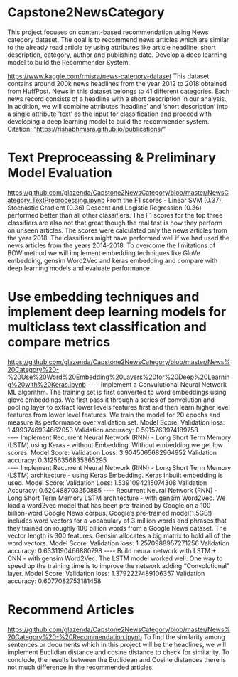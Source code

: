 # Capstone2NewsCategory
This project focuses on content-based recommendation using News category dataset. 
The goal is to recommend news articles which are similar to the already read article by using attributes like article headline, short description, category, author and publishing date. 
Develop a deep learning model to build the Recommender System. 

https://www.kaggle.com/rmisra/news-category-dataset
This dataset contains around 200k news headlines from the year 2012 to 2018 obtained from HuffPost. News in this dataset belongs to 41 different categories. Each news record consists of a headline with a short description in our analysis. In addition, we will combine attributes ‘headline’ and ‘short description’ into a single attribute ‘text’ as the input for classification and proceed with developing a deep learning model to build the recommender system.
Citation: "https://rishabhmisra.github.io/publications/" 

# Text Preproceassing & Preliminary Model Evaluation
https://github.com/glazenda/Capstone2NewsCategory/blob/master/NewsCategory_TextPreprocessing.ipynb
From the F1 scores - Linear SVM (0.37), Stochastic Gradient (0.36) Descent and Logistic Regression (0.36) performed better than all other classifiers. The F1 scores for the top three classifiers are also not that great though the real test is how they perform on unseen articles. The scores were calculated only the news articles from the year 2018. The classifiers might have performed well if we had used the news articles from the years 2014-2018. To overcome the limitations of BOW method we will implement embedding techniques like GloVe embedding, gensim Word2Vec and keras embedding and compare with deep learning models and evaluate performance.

# Use embedding techniques and implement deep learning models for multiclass text classification and compare metrics
https://github.com/glazenda/Capstone2NewsCategory/blob/master/News%20Category%20-%20Use%20Word%20Embedding%20Layers%20for%20Deep%20Learning%20with%20Keras.ipynb
---- Implement a Convulutional Neural Network ML algorithm. The training set is first converted to word embeddings using glove embeddings. We first pass it through a series of convolution and pooling layer to extract lower levels features first and then learn higher level features from lower level features. We train the model for 20 epochs and measure its performance over validation set. 
Model Score:
Validation loss: 1.4993746934662053
Validation accuracy: 0.5915763974189758      
---- Implement Recurrent Neural Network (RNN) - Long Short Term Memory (LSTM) using Keras - without Embedding. Without embedding we get low scores.
Model Score:
Validation Loss: 3.9045065682964952
Validation accuracy: 0.31256356835365295    
---- Implement Recurrent Neural Network (RNN) - Long Short Term Memory (LSTM) architecture - using Keras Embedding. Keras inbuilt embedding is used.
Model Score:
Validation Loss: 1.5391094215074308
Validation Accuracy: 0.620488703250885
---- Recurrent Neural Network (RNN) - Long Short Term Memory LSTM architecture - with gensim Word2Vec. We load a word2vec model that has been pre-trained by Google on a 100 billion-word Google News corpus. Google’s pre-trained model(1.5GB!) includes word vectors for a vocabulary of 3 million words and phrases that they trained on roughly 100 billion words from a Google News dataset. The vector length is 300 features. Gensim allocates a big matrix to hold all of the word vectors.
Model Score:
Validation loss: 1.2570988957271256
Validation accuracy: 0.6331190466880798
---- Build neural network with LSTM + CNN - with gensim Word2Vec. The LSTM model worked well. One way to speed up the training time is to improve the network adding “Convolutional” layer. 
Model Score:
Validation loss: 1.3792227489106357
Validation accuracy: 0.6077082753181458

# Recommend Articles
https://github.com/glazenda/Capstone2NewsCategory/blob/master/News%20Category%20-%20Recommendation.ipynb
To find the similarity among sentences or documents which in this project will be the headlines, we will implement Euclidian distance and cosine distance to check for similarity. To conclude, the results between the Euclidean and Cosine distances there is not much difference in the recommended articles.  








